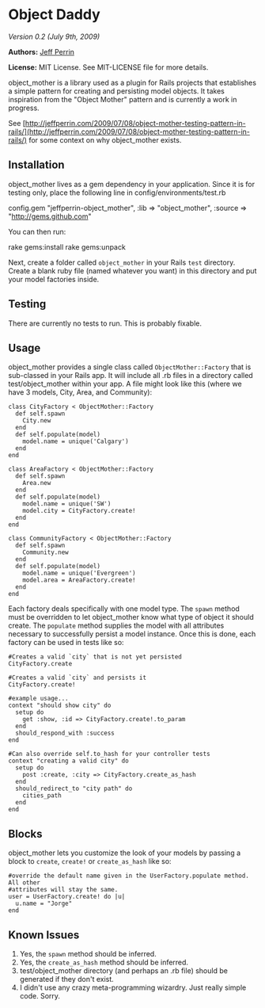 Object Daddy
============
_Version 0.2 (July 9th, 2009)_

__Authors:__  [Jeff Perrin](mailto:jeffperrin@gmail.com)

__License:__  MIT License.  See MIT-LICENSE file for more details.

object_mother is a library used as a plugin for Rails projects that establishes a
simple pattern for creating and persisting model objects. It takes inspiration from
the "Object Mother" pattern and is currently a work in progress.

See [http://jeffperrin.com/2009/07/08/object-mother-testing-pattern-in-rails/](http://jeffperrin.com/2009/07/08/object-mother-testing-pattern-in-rails/) for some context on why object_mother exists.

## Installation

object_mother lives as a gem dependency in your application. Since it is for testing only,
place the following line in config/environments/test.rb

  config.gem "jeffperrin-object_mother", :lib => "object_mother", :source => "http://gems.github.com"

You can then run:

  rake gems:install
  rake gems:unpack
  
Next, create a folder called `object_mother` in your Rails `test` directory. Create a blank ruby file (named whatever you want) in this directory and put your model factories inside.

## Testing

There are currently no tests to run. This is probably fixable.

## Usage

object_mother provides a single class called `ObjectMother::Factory` that is sub-classed in your Rails app. 
It will include all .rb files in a directory called test/object_mother within your app. A file might look like this
(where we have 3 models, City, Area, and Community):
    
    class CityFactory < ObjectMother::Factory
      def self.spawn
        City.new
      end
      def self.populate(model)
        model.name = unique('Calgary')
      end
    end

    class AreaFactory < ObjectMother::Factory
      def self.spawn
        Area.new
      end
      def self.populate(model)
        model.name = unique('SW')
        model.city = CityFactory.create!
      end
    end
    
    class CommunityFactory < ObjectMother::Factory
      def self.spawn
        Community.new
      end
      def self.populate(model)
        model.name = unique('Evergreen')
        model.area = AreaFactory.create!
      end
    end
    
Each factory deals specifically with one model type. The `spawn` method must be overridden to let object_mother know what type of object it should create. The `populate` method supplies the model with all attributes necessary to successfully persist a model instance. Once this is done, each factory can be used in tests like so:

    #Creates a valid `city` that is not yet persisted
    CityFactory.create
    
    #Creates a valid `city` and persists it
    CityFactory.create!
    
    #example usage...
    context "should show city" do
      setup do
        get :show, :id => CityFactory.create!.to_param
      end
      should_respond_with :success
    end
    
    #Can also override self.to_hash for your controller tests
    context "creating a valid city" do
      setup do
        post :create, :city => CityFactory.create_as_hash
      end
      should_redirect_to "city path" do 
        cities_path
      end
    end

## Blocks

object_mother lets you customize the look of your models by passing a block to `create`, `create!` or `create_as_hash` like so:
    
    #override the default name given in the UserFactory.populate method. All other 
    #attributes will stay the same.
    user = UserFactory.create! do |u|
      u.name = "Jorge"
    end

## Known Issues

1) Yes, the `spawn` method should be inferred.
2) Yes, the `create_as_hash` method should be inferred.
3) test/object_mother directory (and perhaps an .rb file) should be generated if they don't exist.
4) I didn't use any crazy meta-programming wizardry. Just really simple code. Sorry.